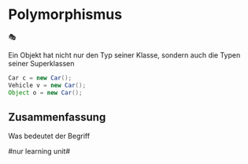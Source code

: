 # Polymorphismus
🎭


Ein Objekt hat nicht nur den Typ seiner Klasse, sondern auch die Typen seiner Superklassen

```java
Car c = new Car();
Vehicle v = new Car();
Object o = new Car();
```


## Zusammenfassung
Was bedeutet der Begriff

#nur learning unit#